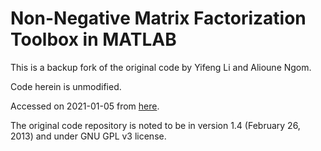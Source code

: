 # Non-Negative Matrix Factorization Toolbox in MATLAB

This is a backup fork of the original code by Yifeng Li and Alioune Ngom.

Code herein is unmodified.

Accessed on 2021-01-05 from [here](https://sites.google.com/site/nmftool/).

The original code repository is noted to be in version 1.4 (February 26, 2013) and under GNU GPL v3 license.
